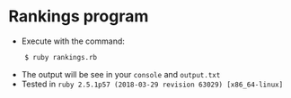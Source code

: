 # Rankings program

- Execute with the command:
```sh
	$ ruby rankings.rb
```
- The output will be see in your `console` and `output.txt`
- Tested in `ruby 2.5.1p57 (2018-03-29 revision 63029) [x86_64-linux]`